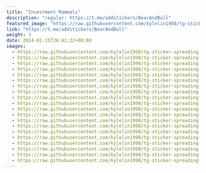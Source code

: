 ```yaml
---
title: "Investment Mammals"
description: "regular: https://t.me/addstickers/BearAndBull"
featured_image: "https://raw.githubusercontent.com/kylelin1998/tg-sticker-spreading-worldwide-images/main/img/50951580-adce-420f-bc45-30976ab40bf7.jpg"
link: "https://t.me/addstickers/BearAndBull"
weight: 3
date: 2024-01-15T20:41:22+08:00
images:
  - https://raw.githubusercontent.com/kylelin1998/tg-sticker-spreading-worldwide-images/main/img/50951580-adce-420f-bc45-30976ab40bf7.jpg
  - https://raw.githubusercontent.com/kylelin1998/tg-sticker-spreading-worldwide-images/main/img/7eeb49e3-62c2-445b-9bab-0e70aefac062.jpg
  - https://raw.githubusercontent.com/kylelin1998/tg-sticker-spreading-worldwide-images/main/img/39127652-774f-45fd-872d-0af615a39636.jpg
  - https://raw.githubusercontent.com/kylelin1998/tg-sticker-spreading-worldwide-images/main/img/81ca7894-ef9a-4fad-826d-9282cfa0394b.jpg
  - https://raw.githubusercontent.com/kylelin1998/tg-sticker-spreading-worldwide-images/main/img/74f84f40-1dab-4519-a100-0cabe46b567c.jpg
  - https://raw.githubusercontent.com/kylelin1998/tg-sticker-spreading-worldwide-images/main/img/efe0f100-34ad-4513-89c5-ebcaad968c97.jpg
  - https://raw.githubusercontent.com/kylelin1998/tg-sticker-spreading-worldwide-images/main/img/f2930bc5-1781-4aa2-872e-2d88891a6c71.jpg
  - https://raw.githubusercontent.com/kylelin1998/tg-sticker-spreading-worldwide-images/main/img/94b35a21-e148-4ef2-8485-a9ef965feaf1.jpg
  - https://raw.githubusercontent.com/kylelin1998/tg-sticker-spreading-worldwide-images/main/img/45a4ea3a-df9e-453e-ba6e-934cebf55e59.jpg
  - https://raw.githubusercontent.com/kylelin1998/tg-sticker-spreading-worldwide-images/main/img/e37e726f-fea9-4cbc-92cc-df4eb349133e.jpg
  - https://raw.githubusercontent.com/kylelin1998/tg-sticker-spreading-worldwide-images/main/img/03db60bc-9672-4ade-a2e6-26f9d3613ae1.jpg
  - https://raw.githubusercontent.com/kylelin1998/tg-sticker-spreading-worldwide-images/main/img/0f8fb90d-8b5a-43d5-9844-db759405f01e.jpg
  - https://raw.githubusercontent.com/kylelin1998/tg-sticker-spreading-worldwide-images/main/img/e3502fa9-5c6c-4fbe-a226-9a4ec5b324d6.jpg
  - https://raw.githubusercontent.com/kylelin1998/tg-sticker-spreading-worldwide-images/main/img/367596d0-c36f-4544-9e42-376f2b525756.jpg
  - https://raw.githubusercontent.com/kylelin1998/tg-sticker-spreading-worldwide-images/main/img/66376d5c-f03e-4e95-9ea3-0c03d5a9ccb0.jpg
  - https://raw.githubusercontent.com/kylelin1998/tg-sticker-spreading-worldwide-images/main/img/903175b9-b48a-4d71-8aff-42b251ad4576.jpg
  - https://raw.githubusercontent.com/kylelin1998/tg-sticker-spreading-worldwide-images/main/img/b8dc2b35-7244-4cfa-9f8e-7f51342d8aa1.jpg
  - https://raw.githubusercontent.com/kylelin1998/tg-sticker-spreading-worldwide-images/main/img/526e90b9-542b-49b0-9685-41ce57b58e26.jpg
  - https://raw.githubusercontent.com/kylelin1998/tg-sticker-spreading-worldwide-images/main/img/b802eb23-7c51-4a76-b327-7c0c8d01f963.jpg
  - https://raw.githubusercontent.com/kylelin1998/tg-sticker-spreading-worldwide-images/main/img/7229a7be-6392-4f1a-98f2-e48ad36eab08.jpg
---
```

